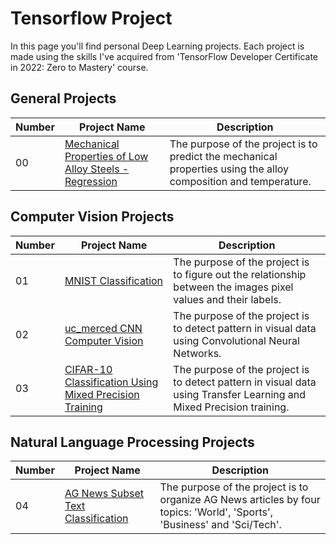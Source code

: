 # Tensorflow Project

In this page you'll find personal Deep Learning projects.
Each project is made using the skills I've acquired from 'TensorFlow Developer Certificate in 2022: Zero to Mastery' course.

## General Projects
| Number | Project Name | Description |
| ----- |  ----- |  ----- |
| 00 | [Mechanical Properties of Low Alloy Steels - Regression](https://github.com/EladAriel/Tensorflow/blob/main/Mechanical_Properties_of_Low_Alloy_Steels_Regression.ipynb) | The purpose of the project is to predict the mechanical properties using the alloy composition and temperature. |

## Computer Vision Projects

| Number | Project Name | Description |
| ----- |  ----- |  ----- |
| 01 | [MNIST Classification](https://github.com/EladAriel/Tensorflow/blob/main/MNIST_Classification.ipynb) | The purpose of the project is to figure out the relationship between the images pixel values and their labels. |
| 02 | [uc_merced CNN Computer Vision](https://github.com/EladAriel/Tensorflow/blob/main/Tensorflow_uc_merced_dataset_CNN_Computer_Vision.ipynb) | The purpose of the project is to detect pattern in visual data using Convolutional Neural Networks. |
| 03 | [CIFAR-10 Classification Using Mixed Precision Training](https://github.com/EladAriel/Tensorflow/blob/main/CIFAR_10_Classification_with_Tensorflow.ipynb) | The purpose of the project is to detect pattern in visual data using Transfer Learning and Mixed Precision training. |

## Natural Language Processing Projects

| Number | Project Name | Description |
| ----- |  ----- |  ----- |
| 04 | [AG News Subset Text Classification](https://github.com/EladAriel/Tensorflow/blob/main/ag_news_subset_NLP.ipynb) | The purpose of the project is to organize AG News articles by four topics: 'World', 'Sports', 'Business' and 'Sci/Tech'. |
